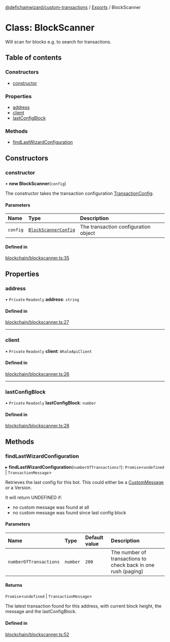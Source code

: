 [@defichainwizard/custom-transactions](../README.md) / [Exports](../modules.md) / BlockScanner

# Class: BlockScanner

Will scan for blocks e.g. to search for transactions.

## Table of contents

### Constructors

- [constructor](BlockScanner.md#constructor)

### Properties

- [address](BlockScanner.md#address)
- [client](BlockScanner.md#client)
- [lastConfigBlock](BlockScanner.md#lastconfigblock)

### Methods

- [findLastWizardConfiguration](BlockScanner.md#findlastwizardconfiguration)

## Constructors

### constructor

• **new BlockScanner**(`config`)

The constructor takes the transaction configuration [TransactionConfig](../interfaces/TransactionConfig.md).

#### Parameters

| Name | Type | Description |
| :------ | :------ | :------ |
| `config` | [`BlockScannerConfig`](../interfaces/BlockScannerConfig.md) | The transaction configuration object |

#### Defined in

[blockchain/blockscanner.ts:35](https://github.com/DeFiChain-Wizard/custom-transcation-library/blob/637caef/src/blockchain/blockscanner.ts#L35)

## Properties

### address

• `Private` `Readonly` **address**: `string`

#### Defined in

[blockchain/blockscanner.ts:27](https://github.com/DeFiChain-Wizard/custom-transcation-library/blob/637caef/src/blockchain/blockscanner.ts#L27)

___

### client

• `Private` `Readonly` **client**: `WhaleApiClient`

#### Defined in

[blockchain/blockscanner.ts:26](https://github.com/DeFiChain-Wizard/custom-transcation-library/blob/637caef/src/blockchain/blockscanner.ts#L26)

___

### lastConfigBlock

• `Private` `Readonly` **lastConfigBlock**: `number`

#### Defined in

[blockchain/blockscanner.ts:28](https://github.com/DeFiChain-Wizard/custom-transcation-library/blob/637caef/src/blockchain/blockscanner.ts#L28)

## Methods

### findLastWizardConfiguration

▸ **findLastWizardConfiguration**(`numberOfTransactions?`): `Promise`<`undefined` \| `TransactionMessage`\>

Retrieves the last config for this bot. This could either be a [CustomMessage](../interfaces/CustomMessage.md) or a Version.

It will return UNDEFINED if:

- no custom message was found at all
- no custom message was found since last config block

#### Parameters

| Name | Type | Default value | Description |
| :------ | :------ | :------ | :------ |
| `numberOfTransactions` | `number` | `200` | The number of transactions to check back in one rush (paging) |

#### Returns

`Promise`<`undefined` \| `TransactionMessage`\>

The latest transaction found for this address, with current block height, the message and the lastConfigBlock.

#### Defined in

[blockchain/blockscanner.ts:52](https://github.com/DeFiChain-Wizard/custom-transcation-library/blob/637caef/src/blockchain/blockscanner.ts#L52)
